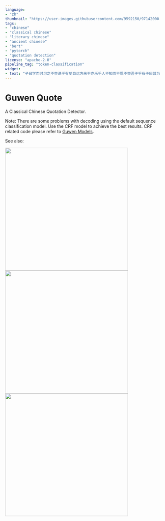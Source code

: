 ```yaml
---
language: 
- "zh"
thumbnail: "https://user-images.githubusercontent.com/9592150/97142000-cad08e00-179a-11eb-88df-aff9221482d8.png"
tags:
- "chinese"
- "classical chinese"
- "literary chinese"
- "ancient chinese"
- "bert"
- "pytorch"
- "quotation detection"
license: "apache-2.0"
pipeline_tag: "token-classification"
widget:
- text: "子曰学而时习之不亦说乎有朋自远方来不亦乐乎人不知而不愠不亦君子乎有子曰其为人也孝弟而好犯上者鲜矣不好犯上而好作乱者未之有也君子务本本立而道生孝弟也者其为仁之本与子曰巧言令色鲜矣仁曾子曰吾日三省吾身为人谋而不忠乎与朋友交而不信乎传不习乎子曰道千乘之国敬事而信节用而爱人使民以时"
---
```


# Guwen Quote

A Classical Chinese Quotation Detector.

Note: There are some problems with decoding using the default sequence classification model. Use the CRF model to achieve the best results. CRF related code please refer to
[Guwen Models](https://github.com/ethan-yt/guwen-models).

See also: 

<a href="https://github.com/ethan-yt/guwen-models">
  <img align="center" width="400" src="https://github-readme-stats.vercel.app/api/pin/?username=ethan-yt&repo=guwen-models&bg_color=30,e96443,904e95&title_color=fff&text_color=fff&icon_color=fff&show_owner=true" />
</a>
<a href="https://github.com/ethan-yt/cclue/">
  <img align="center" width="400" src="https://github-readme-stats.vercel.app/api/pin/?username=ethan-yt&repo=cclue&bg_color=30,e96443,904e95&title_color=fff&text_color=fff&icon_color=fff&show_owner=true" />
</a>
<a href="https://github.com/ethan-yt/guwenbert/">
  <img align="center" width="400" src="https://github-readme-stats.vercel.app/api/pin/?username=ethan-yt&repo=guwenbert&bg_color=30,e96443,904e95&title_color=fff&text_color=fff&icon_color=fff&show_owner=true" />
</a>